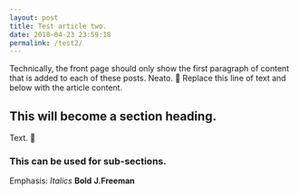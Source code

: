 ```yaml
---
layout: post
title: Test article two.
date: 2018-04-23 23:59:18
permalink: /test2/
---
```

Technically, the front page should only show the first paragraph of content that is added to each of these posts. Neato.

Replace this line of text and below with the article content.
## This will become a section heading.
Text.

### This can be used for sub-sections.
Emphasis: *Italics* **Bold**
**J.Freeman**

